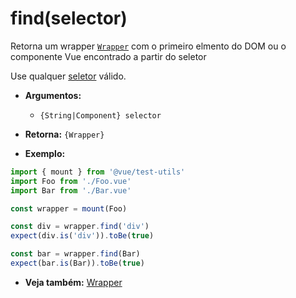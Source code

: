 # find(selector)

Retorna um wrapper [`Wrapper`](README.md) com o primeiro elmento do DOM ou o componente Vue encontrado a partir do seletor

Use qualquer [seletor](../selectors.md) válido.

- **Argumentos:**
  - `{String|Component} selector`

- **Retorna:** `{Wrapper}`

- **Exemplo:**

```js
import { mount } from '@vue/test-utils'
import Foo from './Foo.vue'
import Bar from './Bar.vue'

const wrapper = mount(Foo)

const div = wrapper.find('div')
expect(div.is('div')).toBe(true)

const bar = wrapper.find(Bar)
expect(bar.is(Bar)).toBe(true)
```

- **Veja também:** [Wrapper](README.md)
